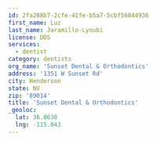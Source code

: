 ```yaml
---
id: 2fa288b7-2cfe-41fe-b5a7-5cbf56844936
first_name: Luz
last_name: Jaramillo-Lyoubi
license: DDS
services:
  - dentist
category: dentists
org_name: 'Sunset Dental & Orthodontics'
address: '1351 W Sunset Rd'
city: Henderson
state: NV
zip: '89014'
title: 'Sunset Dental & Orthodontics'
_geoloc:
  lat: 36.0638
  lng: -115.043
---
```

